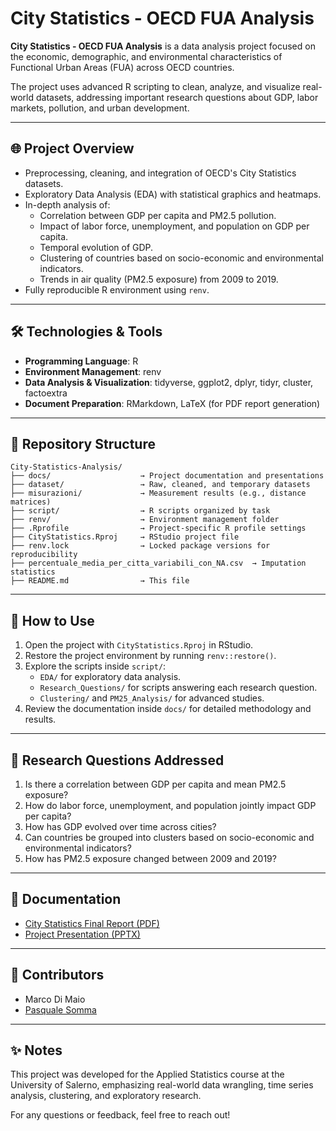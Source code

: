 # City Statistics - OECD FUA Analysis

**City Statistics - OECD FUA Analysis** is a data analysis project focused on the economic, demographic, and environmental characteristics of Functional Urban Areas (FUA) across OECD countries.

The project uses advanced R scripting to clean, analyze, and visualize real-world datasets, addressing important research questions about GDP, labor markets, pollution, and urban development.

---

## 🌐 Project Overview

- Preprocessing, cleaning, and integration of OECD's City Statistics datasets.
- Exploratory Data Analysis (EDA) with statistical graphics and heatmaps.
- In-depth analysis of:
  - Correlation between GDP per capita and PM2.5 pollution.
  - Impact of labor force, unemployment, and population on GDP per capita.
  - Temporal evolution of GDP.
  - Clustering of countries based on socio-economic and environmental indicators.
  - Trends in air quality (PM2.5 exposure) from 2009 to 2019.
- Fully reproducible R environment using `renv`.

---

## 🛠️ Technologies & Tools

- **Programming Language**: R
- **Environment Management**: renv
- **Data Analysis & Visualization**: tidyverse, ggplot2, dplyr, tidyr, cluster, factoextra
- **Document Preparation**: RMarkdown, LaTeX (for PDF report generation)

---

## 📁 Repository Structure

```plaintext
City-Statistics-Analysis/
├── docs/                    → Project documentation and presentations
├── dataset/                 → Raw, cleaned, and temporary datasets
├── misurazioni/             → Measurement results (e.g., distance matrices)
├── script/                  → R scripts organized by task
├── renv/                    → Environment management folder
├── .Rprofile                → Project-specific R profile settings
├── CityStatistics.Rproj     → RStudio project file
├── renv.lock                → Locked package versions for reproducibility
├── percentuale_media_per_citta_variabili_con_NA.csv  → Imputation statistics
├── README.md                → This file
```

---

## 🚀 How to Use

1. Open the project with `CityStatistics.Rproj` in RStudio.
2. Restore the project environment by running `renv::restore()`.
3. Explore the scripts inside `script/`:
   - `EDA/` for exploratory data analysis.
   - `Research_Questions/` for scripts answering each research question.
   - `Clustering/` and `PM25_Analysis/` for advanced studies.
4. Review the documentation inside `docs/` for detailed methodology and results.

---

## 📅 Research Questions Addressed

1. Is there a correlation between GDP per capita and mean PM2.5 exposure?
2. How do labor force, unemployment, and population jointly impact GDP per capita?
3. How has GDP evolved over time across cities?
4. Can countries be grouped into clusters based on socio-economic and environmental indicators?
5. How has PM2.5 exposure changed between 2009 and 2019?

---

## 📄 Documentation

- [City Statistics Final Report (PDF)](docs/Relazione_City_Statistics.pdf)
- [Project Presentation (PPTX)](docs/Presentazione_City_Statistics.pptx)

---

## 👥 Contributors

- Marco Di Maio
- [Pasquale Somma](https://github.com/Paky29)

---

## ✨ Notes

This project was developed for the Applied Statistics course at the University of Salerno, emphasizing real-world data wrangling, time series analysis, clustering, and exploratory research.

For any questions or feedback, feel free to reach out!
